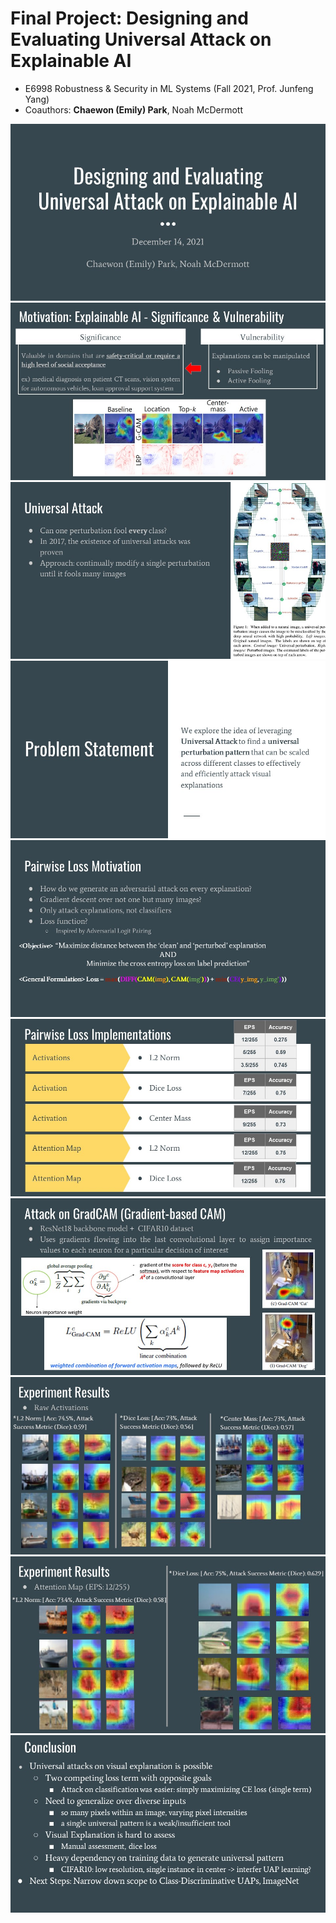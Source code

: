 # Final Project: Designing and Evaluating Universal Attack on Explainable AI
- E6998 Robustness & Security in ML Systems (Fall 2021, Prof. Junfeng Yang)
- Coauthors: **Chaewon (Emily) Park**, Noah McDermott

<p align="center">
  <img src="assets/슬라이드1.JPG" />
  <img src="assets/슬라이드2.JPG" />
  <img src="assets/슬라이드3.JPG" />
  <img src="assets/슬라이드4.JPG" />
  <img src="assets/슬라이드5.JPG" />
  <img src="assets/슬라이드6.JPG" />
  <img src="assets/슬라이드11.jpg"/>
  <img src="assets/슬라이드7.JPG" />
  <img src="assets/슬라이드8.JPG" />
  <img src="assets/슬라이드9.JPG" />
</p>
